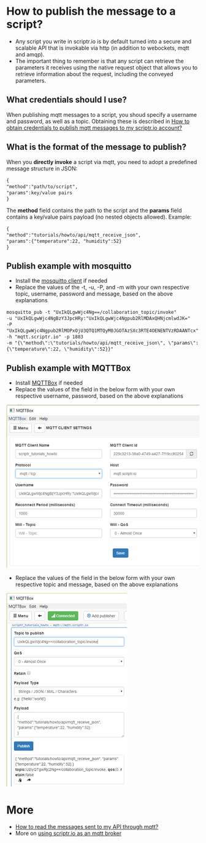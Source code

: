 
# How to publish the message to a script? ##

- Any script you write in scriptr.io is by default turned into a secure and scalable API that is invokable via http (in addition to webockets, mqtt and amqp).
- The important thing to remember is that any script can retrieve the parameters it receives using the native request object that allows you to retrieve information about the request, including the conveyed parameters.

## What credentials should I use? ##

When publishing mqtt messages to a script, you shoud specify a username and password, as well as a topic. 
Obtaining these is described in [How to obtain credentials to publish mqtt messages to my scriptr.io account?](../mqtt/obtain_credentials.md)

## What is the format of the message to publish?

When you **directly invoke** a script via mqtt, you need to adopt a predefined message structure in JSON:
```
{
"method":"path/to/script",
"params":key/value pairs
}
```
The **method** field contains the path to the script and the **params** field contains a key/value pairs payload (no nested objects allowed). Example:
```
{
"method":"tutorials/howto/api/mqtt_receive_json",
"params":{"temperature":22, "humidity":52}
}
```

## Publish example with mosquitto ##

- Install the [mosquitto client](http://mosquitto.org/download/) if needed
- Replace the values of the -t, -u, -P, and -m with your own respective topic, username, password and message, based on the above explanations

```
mosquitto_pub -t "UxIkQLgwWjc4Ng==/collaboration_topic/invoke" 
-u "UxIkQLgwWjc4NgBzY3JpcHRy:"UxIkQLgwWjc4Ngpub2RlMDAxQHNjcmlwdJK=" 
-P "UxIkQLgwWjc4Ngpub2RlMOPxOjU3QTQ1MTQyM0JGOTAzSXc3RTE4OENENTVzRDAANTcx" 
-h "mqtt.scriptr.io" -p 1883 
-m "{\"method\":\"tutorials/howto/api/mqtt_receive_json\", \"params\":{\"temperature\":22, \"humidity\":52}}"
```

## Publish example with MQTTBox ##

- Install [MQTTBox](http://workswithweb.com/html/mqttbox/downloads.html) if needed
- Replace the values of the field in the below form with your own respective username, password, based on the above explanations

![Configure MQTTBox](./images/configure_mqtbox.png)

- Replace the values of the field in the below form with your own respective topic and message, based on the above explanations

![Configure Publish](./images/configure_mqtbox_publish.png)


# More

- [How to read the messages sent to my API through mqtt?](./read_mqtt_messages.md)
- More on [using scriptr.io as an mqtt broker](https://www.scriptr.io/documentation#documentation-communicating-over-mqttScriptr.ioMQTTBroker)


